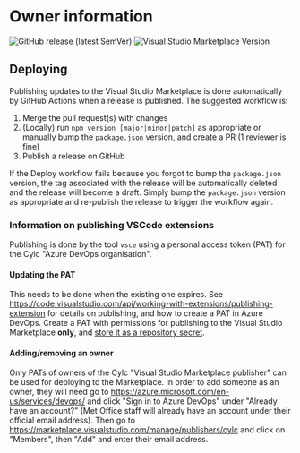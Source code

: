 # Owner information

![GitHub release (latest SemVer)](https://img.shields.io/github/v/release/cylc/vscode-cylc?logo=github)
![Visual Studio Marketplace Version](https://img.shields.io/visual-studio-marketplace/v/cylc.vscode-cylc?logo=visual-studio-code)

## Deploying

Publishing updates to the Visual Studio Marketplace is done automatically by GitHub Actions when a release is published. The suggested workflow is:
1. Merge the pull request(s) with changes
1. (Locally) run `npm version [major|minor|patch]` as appropriate or manually bump the `package.json` version, and create a PR (1 reviewer is fine)
1. Publish a release on GitHub

If the Deploy workflow fails because you forgot to bump the `package.json` version, the tag associated with the release will be automatically deleted and the release will become a draft. Simply bump the `package.json` version as appropriate and re-publish the release to trigger the workflow again.

### Information on publishing VSCode extensions

Publishing is done by the tool `vsce` using a personal access token (PAT) for the Cylc "Azure DevOps organisation".

#### Updating the PAT

This needs to be done when the existing one expires. See https://code.visualstudio.com/api/working-with-extensions/publishing-extension for details on publishing, and how to create a PAT in Azure DevOps. Create a PAT with permissions for publishing to the Visual Studio Marketplace **only**, and [store it as a repository secret](https://help.github.com/en/actions/configuring-and-managing-workflows/creating-and-storing-encrypted-secrets).

#### Adding/removing an owner

Only PATs of owners of the Cylc "Visual Studio Marketplace publisher" can be used for deploying to the Marketplace. In order to add someone as an owner, they will need go to https://azure.microsoft.com/en-us/services/devops/ and click "Sign in to Azure DevOps" under "Already have an account?" (Met Office staff will already have an account under their official email address). Then go to https://marketplace.visualstudio.com/manage/publishers/cylc and click on "Members", then "Add" and enter their email address.
